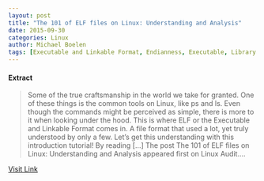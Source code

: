 ```yaml
---
layout: post
title: "The 101 of ELF files on Linux: Understanding and Analysis"
date: 2015-09-30
categories: Linux
author: Michael Boelen
tags: [Executable and Linkable Format, Endianness, Executable, Library (computing), Linker (computing), Operating system, Computer file, Computer engineering, Computing, Areas of computer science, Information technology management, Computers, Software development, Computer data, Computer programming, Computer architecture, System software, Software, Digital technology, Operating system technology, Software engineering]
---
```





#### Extract
>Some of the true craftsmanship in the world we take for granted. One of these things is the common tools on Linux, like ps and ls. Even though the commands might be perceived as simple, there is more to it when looking under the hood. This is where ELF or the Executable and Linkable Format comes in. A file format that used a lot, yet truly understood by only a few. Let&#8217;s get this understanding with this introduction tutorial! By reading [...]
The post The 101 of ELF files on Linux: Understanding and Analysis appeared first on Linux Audit....



[Visit Link](http://linux-audit.com/elf-binaries-on-linux-understanding-and-analysis/)


